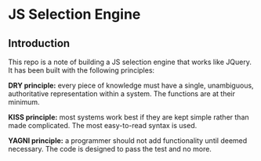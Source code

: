 # JS Selection Engine

## Introduction

This repo is a note of building a JS selection engine that works like JQuery. It has been built with the following principles:

**DRY principle:** every piece of knowledge must have a single, unambiguous, authoritative representation within a system. The functions are at their minimum.

**KISS principle:** most systems work best if they are kept simple rather than made complicated. The most easy-to-read syntax is used.

**YAGNI principle:** a programmer should not add functionality until deemed necessary. The code is designed to pass the test and no more.